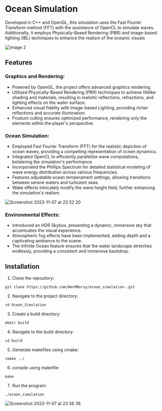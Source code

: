 # Ocean Simulation

Developed in C++ and OpenGL, this simulation uses the Fast Fourier Transform method (FFT) with the assistance of OpenCL to simulate waves. Additionally, it employs Physically-Based Rendering (PBR) and image-based lighting (IBL) techniques to enhance the realism of the oceanic visuals

![image 2](https://github.com/AmrHMorsy/Ocean-Simulation/assets/56271967/0ac42cf6-1602-4f77-a293-f23f99f24ba7)

## Features

### Graphics and Rendering:
- Powered by OpenGL, the project offers advanced graphics rendering.
- Utilized Physically-Based Rendering (PBR) techniques to achieve lifelike shading and materials, resulting in realistic reflections, refractions, and lighting effects on the water surface.
- Enhanced visual fidelity with Image-based Lighting, providing richer reflections and accurate illumination.
- Frustum culling ensures optimized performance, rendering only the elements within the player's perspective.

### Ocean Simulation:
- Employed Fast Fourier Transform (FFT) for the realistic depiction of ocean waves, providing a compelling representation of ocean dynamics.
- Integrated OpenCL to efficiently parallelize wave computations, bolstering the simulation's performance.
- Incorporated the Phillips Spectrum for detailed statistical modeling of wave energy distribution across various frequencies.
- Features adjustable ocean temperament settings, allowing transitions between serene waters and turbulent seas.
- Wake effects intricately modify the wave height field, further enhancing the simulation's realism.

![Screenshot 2023-11-07 at 23 52 20](https://github.com/AmrHMorsy/Ocean-Simulation/assets/56271967/907ed898-8eac-4cf7-90f6-7bcb705a9c1a)

### Environmental Effects:
- Introduced an HDR Skybox, presenting a dynamic, immersive sky that accentuates the visual experience.
- Atmospheric fog effects have been implemented, adding depth and a captivating ambiance to the scene.
- The Infinite Ocean feature ensures that the water landscape stretches endlessly, providing a consistent and immersive backdrop.


## Installation

1. Clone the repository:
```
git clone https://github.com/AmrHMorsy/ocean_simulation-.git
```
2. Navigate to the project directory: 
```
cd Ocean_Simulation
```
3. Create a build directory: 
```
mkdir build
```
4. Navigate to the build directory: 
```
cd build
```
5. Generate makefiles using cmake: 
```
cmake ../
```
6. compile using makefile: 
```
make
```
7. Run the program: 
```
./ocean_simulation
```
![Screenshot 2023-11-07 at 23 56 36](https://github.com/AmrHMorsy/Ocean-Simulation/assets/56271967/fee3b263-9d97-494c-a067-bf2ec61dce9c)

